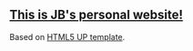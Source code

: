 ## [This is JB's personal website!](jan-brabec.github.io)


Based on [HTML5 UP template](html5up.net).
